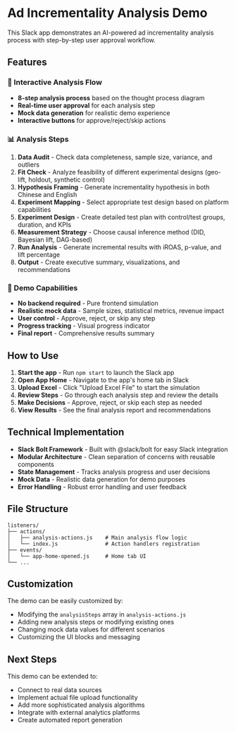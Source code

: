 # Ad Incrementality Analysis Demo

This Slack app demonstrates an AI-powered ad incrementality analysis process with step-by-step user approval workflow.

## Features

### 🚀 Interactive Analysis Flow
- **8-step analysis process** based on the thought process diagram
- **Real-time user approval** for each analysis step
- **Mock data generation** for realistic demo experience
- **Interactive buttons** for approve/reject/skip actions

### 📊 Analysis Steps

1. **Data Audit** - Check data completeness, sample size, variance, and outliers
2. **Fit Check** - Analyze feasibility of different experimental designs (geo-lift, holdout, synthetic control)
3. **Hypothesis Framing** - Generate incrementality hypothesis in both Chinese and English
4. **Experiment Mapping** - Select appropriate test design based on platform capabilities
5. **Experiment Design** - Create detailed test plan with control/test groups, duration, and KPIs
6. **Measurement Strategy** - Choose causal inference method (DID, Bayesian lift, DAG-based)
7. **Run Analysis** - Generate incremental results with iROAS, p-value, and lift percentage
8. **Output** - Create executive summary, visualizations, and recommendations

### 🎯 Demo Capabilities

- **No backend required** - Pure frontend simulation
- **Realistic mock data** - Sample sizes, statistical metrics, revenue impact
- **User control** - Approve, reject, or skip any step
- **Progress tracking** - Visual progress indicator
- **Final report** - Comprehensive results summary

## How to Use

1. **Start the app** - Run `npm start` to launch the Slack app
2. **Open App Home** - Navigate to the app's home tab in Slack
3. **Upload Excel** - Click "Upload Excel File" to start the simulation
4. **Review Steps** - Go through each analysis step and review the details
5. **Make Decisions** - Approve, reject, or skip each step as needed
6. **View Results** - See the final analysis report and recommendations

## Technical Implementation

- **Slack Bolt Framework** - Built with @slack/bolt for easy Slack integration
- **Modular Architecture** - Clean separation of concerns with reusable components
- **State Management** - Tracks analysis progress and user decisions
- **Mock Data** - Realistic data generation for demo purposes
- **Error Handling** - Robust error handling and user feedback

## File Structure

```
listeners/
├── actions/
│   ├── analysis-actions.js    # Main analysis flow logic
│   └── index.js               # Action handlers registration
├── events/
│   └── app-home-opened.js     # Home tab UI
└── ...
```

## Customization

The demo can be easily customized by:
- Modifying the `analysisSteps` array in `analysis-actions.js`
- Adding new analysis steps or modifying existing ones
- Changing mock data values for different scenarios
- Customizing the UI blocks and messaging

## Next Steps

This demo can be extended to:
- Connect to real data sources
- Implement actual file upload functionality
- Add more sophisticated analysis algorithms
- Integrate with external analytics platforms
- Create automated report generation
